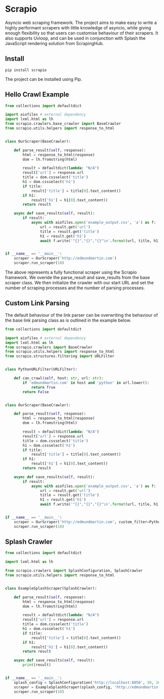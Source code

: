 # Scrapio
Asyncio web scraping framework. The project aims to make easy to write a highly performant scrapers with little knowledge of asyncio, while giving enough flexibility so that users can customise behaviour of their scrapers. It also supports Uvloop, and can be used in conjunction with Splash the JavaScript rendering solution from ScrapingHub.

## Install
```
pip install scrapio
```
The project can be installed using Pip.

## Hello Crawl Example

```python
from collections import defaultdict

import aiofiles # external dependency
import lxml.html as lh
from scrapio.crawlers.base_crawler import BaseCrawler
from scrapio.utils.helpers import response_to_html


class OurScraper(BaseCrawler):

    def parse_result(self, response):
        html = response_to_html(response)
        dom = lh.fromstring(html)

        result = defaultdict(lambda: "N/A")
        result['url'] = response.url
        title = dom.cssselect('title')
        h1 = dom.cssselect('h1')
        if title:
            result['title'] = title[0].text_content()
        if h1:
            result['h1'] = h1[0].text_content()
        return result

    async def save_results(self, result):
        if result:
            async with aiofiles.open('example_output.csv', 'a') as f:
                url = result.get('url')
                title = result.get('title')
                h1 = result.get('h1')
                await f.write('"{}","{}","{}"\n'.format(url, title, h1))


if __name__ == '__main__':
    scraper = OurScraper('http://edmundmartin.com')
    scraper.run_scraper(10)
```
The above represents a fully functional scraper using the Scrapio framework. We overide the parse_result and save_results from the base scraper class. We then initialize the crawler with our start URL and set the number of scraping processes and the number of parsing processes.

## Custom Link Parsing
The default behaviour of the link parser can be overwriting the behaviour of the base link parsing class as is outlined in the example below.
```python
from collections import defaultdict

import aiofiles # external dependency
import lxml.html as lh
from scrapio.crawlers import BaseCrawler
from scrapio.utils.helpers import response_to_html
from scrapio.structures.filtering import URLFilter


class PythonURLFilter(URLFilter):

    def can_crawl(self, host: str, url: str):
        if 'edmundmartin.com' in host and 'python' in url.lower():
            return True
        return False


class OurScraper(BaseCrawler):

    def parse_result(self, response):
        html = response_to_html(response)
        dom = lh.fromstring(html)

        result = defaultdict(lambda: "N/A")
        result['url'] = response.url
        title = dom.cssselect('title')
        h1 = dom.cssselect('h1')
        if title:
            result['title'] = title[0].text_content()
        if h1:
            result['h1'] = h1[0].text_content()
        return result

    async def save_results(self, result):
        if result:
            async with aiofiles.open('example_output.csv', 'a') as f:
                url = result.get('url')
                title = result.get('title')
                h1 = result.get('h1')
                await f.write('"{}","{}","{}"\n'.format(url, title, h1))


if __name__ == '__main__':
    scraper = OurScraper('http://edmundmartin.com', custom_filter=PythonURLFilter)
    scraper.run_scraper(10)
```

## Splash Crawler
```python
from collections import defaultdict

import lxml.html as lh

from scrapio.crawlers import SplashConfiguration, SplashCrawler
from scrapio.utils.helpers import response_to_html


class ExampleSplashScraper(SplashCrawler):

    def parse_result(self, response):
        html = response_to_html(response)
        dom = lh.fromstring(html)

        result = defaultdict(lambda: "N/A")
        result['url'] = response.url
        title = dom.cssselect('title')
        h1 = dom.cssselect('h1')
        if title:
            result['title'] = title[0].text_content()
        if h1:
            result['h1'] = h1[0].text_content()
        return result

    async def save_results(self, result):
        print(result)


if __name__ == '__main__':
    splash_config = SplashConfiguration('http://localhost:8050', 30, 10)
    scraper = ExampleSplashScraper(splash_config, 'http://edmundmartin.com')
    scraper.run_scraper(10)
```
